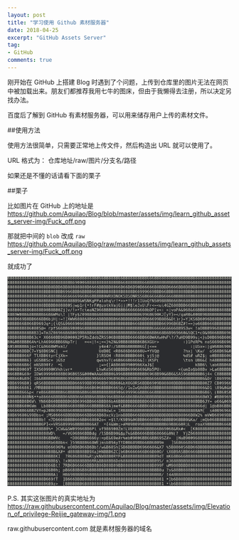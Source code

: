 ```yaml
---
layout: post
title: "学习使用 Github 素材服务器"
date: 2018-04-25
excerpt: "GitHub Assets Server"
tag:
- GitHub
comments: true
---
```



刚开始在 GitHub 上搭建 Blog 时遇到了个问题，上传到仓库里的图片无法在网页中被加载出来。朋友们都推荐我用七牛的图床，但由于我懒得去注册，所以决定另找办法。

百度后了解到 GitHub 有素材服务器，可以用来储存用户上传的素材文件。


##使用方法

使用方法很简单，只需要正常地上传文件，然后构造出 URL 就可以使用了。

URL 格式为：
	仓库地址/raw/图片/分支名/路径

如果还是不懂的话请看下面的栗子

##栗子

比如图片在 GitHub 上的地址是
    https://github.com/Aquilao/Blog/blob/master/assets/img/learn_github_assets_server-img/Fuck_off.png

那就把中间的 `blob` 改成 `raw` 
	https://github.com/Aquilao/Blog/raw/master/assets/img/learn_github_assets_server-img/Fuck_off.png

就成功了

![](https://github.com/Aquilao/Blog/raw/master/assets/img/learn_github_assets_server-img/Fuck_off.png)

P.S. 其实这张图片的真实地址为
	https://raw.githubusercontent.com/Aquilao/Blog/master/assets/img/Elevation_of_privilege-Reijie_gateway-img/1.png

raw.githubusercontent.com 就是素材服务器的域名
